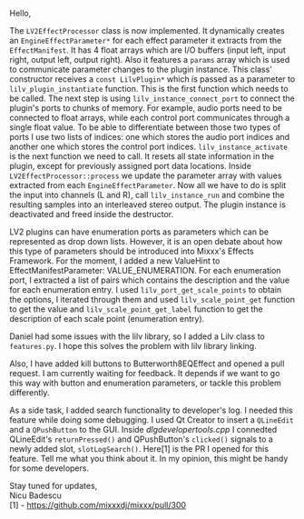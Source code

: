 Hello,

The `LV2EffectProcessor` class is now implemented. It dynamically
creates an `EngineEffectParameter*` for each effect parameter it
extracts from the `EffectManifest`. It has 4 float arrays which are I/O
buffers (input left, input right, output left, output right). Also it
features a `params` array which is used to communicate parameter changes
to the plugin instance. This class' constructor receives a `const
LilvPlugin*` which is passed as a parameter to `lilv_plugin_instantiate`
function. This is the first function which needs to be called. The next
step is using `lilv_instance_connect_port` to connect the plugin's ports
to chunks of memory. For example, audio ports need to be connected to
float arrays, while each control port communicates through a single
float value. To be able to differentiate between those two types of
ports I use two lists of indices: one which stores the audio port
indices and another one which stores the control port indices.
`lilv_instance_activate` is the next function we need to call. It resets
all state information in the plugin, except for previously assigned port
data locations. Inside `LV2EffectProcessor::process` we update the
parameter array with values extracted from each `EngineEffectParameter`.
Now all we have to do is split the input into channels (L and R), call
`lilv_instance_run` and combine the resulting samples into an
interleaved stereo output. The plugin instance is deactivated and freed
inside the destructor.

LV2 plugins can have enumeration ports as parameters which can be
represented as drop down lists. However, it is an open debate about how
this type of parameters should be introduced into Mixxx's Effects
Framework. For the moment, I added a new ValueHint to
EffectManifestParameter: VALUE\_ENUMERATION. For each enumeration port,
I extracted a list of pairs which contains the description and the value
for each enumeration entry. I used `lilv_port_get_scale_points` to
obtain the options, I iterated through them and used
`lilv_scale_point_get` function to get the value and
`lilv_scale_point_get_label` function to get the description of each
scale point (enumeration entry).

Daniel had some issues with the lilv library, so I added a Lilv class to
`features.py`. I hope this solves the problem with lilv library linking.

Also, I have added kill buttons to Butterworth8EQEffect and opened a
pull request. I am currently waiting for feedback. It depends if we want
to go this way with button and enumeration parameters, or tackle this
problem differently.

As a side task, I added search functionality to developer's log. I
needed this feature while doing some debugging. I used Qt Creator to
insert a `QLineEdit` and a `QPushButton` to the GUI. Inside
*dlgdevelopertools.cpp* I connedted QLineEdit's `returnPressed()` and
QPushButton's `clicked()` signals to a newly added slot,
`slotLogSearch()`. Here\[1\] is the PR I opened for this feature. Tell
me what you think about it. In my opinion, this might be handy for some
developers.

Stay tuned for updates,  
Nicu Badescu  
\[1\] - <https://github.com/mixxxdj/mixxx/pull/300>

